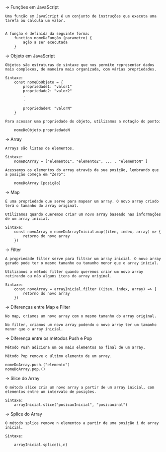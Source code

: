 -> Funções em JavaScript

    Uma função em JavaScript é um conjunto de instruções que executa uma tarefa ou calcula um valor.


    A função é definida da seguinte forma:
        function nomeDaFunção (parametro) {
            ação a ser executada
        }

-> Objeto em JavaScript

    Objetos são estruturas de sintaxe que nos permite representar dados mais complexos, de maneira mais organizada, com várias propriedades.

    Sintaxe:
        const nomeDoObjeto = {
            propriedade1: "valor1"
            propriedade2: "valor2"
            .
            .
            .
            propriedadeN: "valorN"
        }

    Para acessar uma propriedade do objeto, utilizamos a notação do ponto:

        nomeDoObjeto.propriedadeN

-> Array

    Arrays são listas de elementos.

    Sintaxe: 
        nomeDoArray = ["elemento1", "elemento2", ... , "elementoN" ]

    Acessamos os elementos do array através da sua posição, lembrando que a posição começa em "Zero":

        nomeDoArray [posição]


-> Map

    É uma propriedade que serve para mapear um array. O novo array criado terá o tamanho do array original.

    Utilizamos quando queremos criar um novo array baseado nas informações de um array inicial.

    Sintaxe: 
        const novoArray = nomeDoArrayInicial.map((iten, index, array) => {
            retorno do novo array
        })


-> Filter

    A propriedade filter serve para filtrar um array inicial. O novo array gerado pode ter o mesmo tamanho ou tamanho menor que o array inicial.

    Utilizamos o método filter quando queremos criar um novo array retirando ou não alguns itens do array original.

    Sintaxe: 
        const novoArray = arrayInicial.filter ((iten, index, array) => {
            retorno do novo array
        })


-> Diferenças entre Map e Filter

    No map, criamos um novo array com o mesmo tamanho do array original.

    No filter, criamos um novo array podendo o novo array ter um tamanho menor que o array inicial.


-> Diferença entre os métodos Push e Pop

    Método Push adiciona um ou mais elementos ao final de um array.

    Método Pop remove o último elemento de um array.

    nomeDoArray.push.("elemento")
    nomeDoArray.pop.()

-> Slice do Array

    O método slice cria um novo array a partir de um array inicial, com elementos entre um intervalo de posições.

    Sintaxe:
        arrayInicial.slice("posicaoInicial", "posicaoinal")


-> Splice do Array

    O método splice remove n elementos a partir de uma posição i do array inicial.

    Sintaxe:

        arrayInicial.splice(i,n)

